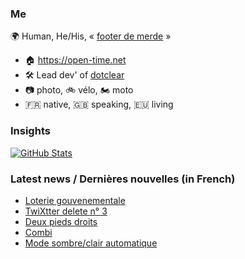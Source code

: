 ### Me

🌍 Human, He/His, « [footer de merde](https://open-time.net/post/2013/07/17/La-veritable-histoire-du-Footer-de-merde-) » 
* 🏠 https://open-time.net 
* 🛠️ Lead dev' of [dotclear](https://git.dotclear.org/dev/dotclear)
* 📷 photo, 🚲 vélo, 🏍️ moto 
* 🇫🇷 native, 🇬🇧 speaking, 🇪🇺 living

### Insights

[![GitHub Stats](https://github-readme-stats-sigma-five.vercel.app/api?username=franck-paul)](https://github.com/franck-paul)

### Latest news / Dernières nouvelles (in French)

<!-- BLOG-POST-LIST:START -->
- [Loterie gouvenementale](https://open-time.net/post/2024/12/12/Loterie-gouvenementale)
- [TwiXtter delete n° 3](https://open-time.net/post/2024/12/11/TwiXtter-delete-n-3)
- [Deux pieds droits](https://open-time.net/post/2024/12/10/Deux-pieds-droits)
- [Combi](https://open-time.net/post/2024/12/09/Combi)
- [Mode sombre/clair automatique](https://open-time.net/post/2024/12/08/Mode-sombre/clair-automatique)
<!-- BLOG-POST-LIST:END -->
